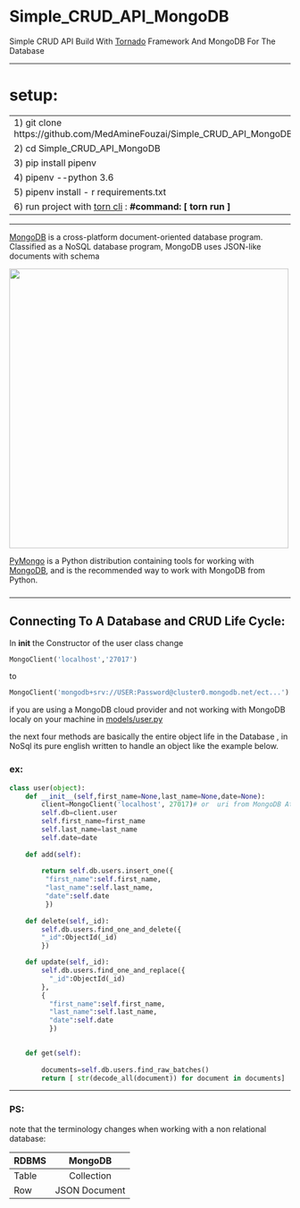 # Simple_CRUD_API_MongoDB
Simple CRUD API  Build With [Tornado](https://www.tornadoweb.org/en/stable/) Framework And  MongoDB   For The Database

------------------------------------

# setup:

<table>
<tr>
<td> 1)  git clone https://github.com/MedAmineFouzai/Simple_CRUD_API_MongoDB </td>
</tr>
<tr>
<td> 2) cd Simple_CRUD_API_MongoDB </td>
</tr>
<tr>
<td> 3) pip install pipenv</td>
</tr>
</tr>
<td> 4) pipenv --python 3.6</td>
</tr>
<tr>
<td> 5) pipenv install - r requirements.txt</td>
</tr>
<tr>
  <td>
    6) run project with <a href="https://pypi.org/project/torn/">torn cli</a> : <b>#command: [ torn run ] </b>  </td>
 </tr>
</table>

-------------------------------

[MongoDB](https://www.mongodb.com/) is a cross-platform document-oriented database program. Classified as a NoSQL database program, MongoDB uses JSON-like documents with schema

<img src="https://github.com/MedAmineFouzai/Simple_CRUD_API_MongoDB/blob/master/Captures/img.jpg" width="500">

[PyMongo](https://pymongo.readthedocs.io/en/stable/) is a Python distribution containing tools for working with 
[MongoDB](https://www.mongodb.com/), and is the recommended way to work with MongoDB from Python.<h3>

-------------------------------------

## Connecting To A Database and CRUD Life Cycle:

In __init__ the Constructor  of the user class change 

```python
MongoClient('localhost','27017')
````
to

```python
MongoClient('mongodb+srv://USER:Password@cluster0.mongodb.net/ect...') 
```
if you are using a MongoDB cloud provider and not working with MongoDB localy on your machine
in [models/user.py](https://github.com/MedAmineFouzai/Simple_CRUD_API_MongoDB/blob/master/models/user.py) 

the next four methods are basically the entire object life in the Database , in NoSql its pure english written to handle an object like the example below.

### ex:

```python
class user(object):
    def __init__(self,first_name=None,last_name=None,date=None):
        client=MongoClient('localhost', 27017)# or  uri from MongoDB Atlas 
        self.db=client.user
        self.first_name=first_name
        self.last_name=last_name
        self.date=date
        
    def add(self):
    
        return self.db.users.insert_one({
         "first_name":self.first_name,
         "last_name":self.last_name,
         "date":self.date
         })
        
    def delete(self,_id):
        self.db.users.find_one_and_delete({
        "_id":ObjectId(_id)
        })

    def update(self,_id):
        self.db.users.find_one_and_replace({
          "_id":ObjectId(_id)
        },
        { 
          "first_name":self.first_name,
          "last_name":self.last_name,
          "date":self.date
          })
        

    def get(self):
        
        documents=self.db.users.find_raw_batches()
        return [ str(decode_all(document)) for document in documents]
```

-----------------------------------------

### PS:

note that the terminology changes when working with a non relational database:

| RDBMS   |      MongoDB      |
|----------|:-------------:|
| Table|  Collection |
| Row |   JSON Document  |
